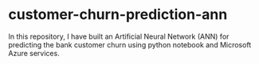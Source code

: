 # customer-churn-prediction-ann
In this repository, I have built an Artificial Neural Network (ANN) for predicting the bank customer churn using python notebook and Microsoft Azure services.
